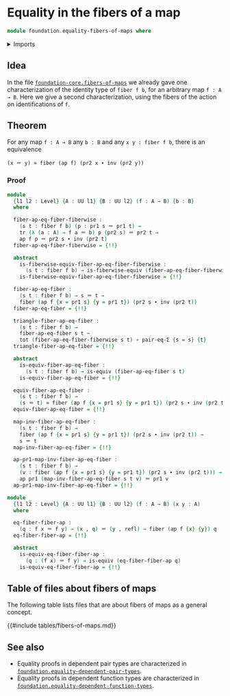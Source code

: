 # Equality in the fibers of a map

```agda
module foundation.equality-fibers-of-maps where
```

<details><summary>Imports</summary>

```agda
open import foundation.action-on-identifications-functions
open import foundation.dependent-pair-types
open import foundation.identity-types
open import foundation.transport-along-identifications
open import foundation.universe-levels

open import foundation-core.equality-dependent-pair-types
open import foundation-core.equivalences
open import foundation-core.families-of-equivalences
open import foundation-core.fibers-of-maps
open import foundation-core.function-types
open import foundation-core.functoriality-dependent-pair-types
open import foundation-core.homotopies
```

</details>

## Idea

In the file
[`foundation-core.fibers-of-maps`](foundation-core.fibers-of-maps.md) we already
gave one characterization of the identity type of `fiber f b`, for an arbitrary
map `f : A → B`. Here we give a second characterization, using the fibers of the
action on identifications of `f`.

## Theorem

For any map `f : A → B` any `b : B` and any `x y : fiber f b`, there is an
equivalence

```text
(x ＝ y) ≃ fiber (ap f) (pr2 x ∙ inv (pr2 y))
```

### Proof

```agda
module _
  {l1 l2 : Level} {A : UU l1} {B : UU l2} (f : A → B) {b : B}
  where

  fiber-ap-eq-fiber-fiberwise :
    (s t : fiber f b) (p : pr1 s ＝ pr1 t) →
    tr (λ (a : A) → f a ＝ b) p (pr2 s) ＝ pr2 t →
    ap f p ＝ pr2 s ∙ inv (pr2 t)
  fiber-ap-eq-fiber-fiberwise = {!!}

  abstract
    is-fiberwise-equiv-fiber-ap-eq-fiber-fiberwise :
      (s t : fiber f b) → is-fiberwise-equiv (fiber-ap-eq-fiber-fiberwise s t)
    is-fiberwise-equiv-fiber-ap-eq-fiber-fiberwise = {!!}

  fiber-ap-eq-fiber :
    (s t : fiber f b) → s ＝ t →
    fiber (ap f {x = pr1 s} {y = pr1 t}) (pr2 s ∙ inv (pr2 t))
  fiber-ap-eq-fiber = {!!}

  triangle-fiber-ap-eq-fiber :
    (s t : fiber f b) →
    fiber-ap-eq-fiber s t ~
    tot (fiber-ap-eq-fiber-fiberwise s t) ∘ pair-eq-Σ {s = s} {t}
  triangle-fiber-ap-eq-fiber = {!!}

  abstract
    is-equiv-fiber-ap-eq-fiber :
      (s t : fiber f b) → is-equiv (fiber-ap-eq-fiber s t)
    is-equiv-fiber-ap-eq-fiber = {!!}

  equiv-fiber-ap-eq-fiber :
    (s t : fiber f b) →
    (s ＝ t) ≃ fiber (ap f {x = pr1 s} {y = pr1 t}) (pr2 s ∙ inv (pr2 t))
  equiv-fiber-ap-eq-fiber = {!!}

  map-inv-fiber-ap-eq-fiber :
    (s t : fiber f b) →
    fiber (ap f {x = pr1 s} {y = pr1 t}) (pr2 s ∙ inv (pr2 t)) →
    s ＝ t
  map-inv-fiber-ap-eq-fiber = {!!}

  ap-pr1-map-inv-fiber-ap-eq-fiber :
    (s t : fiber f b) →
    (v : fiber (ap f {x = pr1 s} {y = pr1 t}) (pr2 s ∙ inv (pr2 t))) →
    ap pr1 (map-inv-fiber-ap-eq-fiber s t v) ＝ pr1 v
  ap-pr1-map-inv-fiber-ap-eq-fiber = {!!}

module _
  {l1 l2 : Level} {A : UU l1} {B : UU l2} (f : A → B) (x y : A)
  where

  eq-fiber-fiber-ap :
    (q : f x ＝ f y) → (x , q) ＝ (y , refl) → fiber (ap f {x} {y}) q
  eq-fiber-fiber-ap = {!!}

  abstract
    is-equiv-eq-fiber-fiber-ap :
      (q : (f x) ＝ f y) → is-equiv (eq-fiber-fiber-ap q)
    is-equiv-eq-fiber-fiber-ap = {!!}
```

## Table of files about fibers of maps

The following table lists files that are about fibers of maps as a general
concept.

{{#include tables/fibers-of-maps.md}}

## See also

- Equality proofs in dependent pair types are characterized in
  [`foundation.equality-dependent-pair-types`](foundation.equality-dependent-pair-types.md).
- Equality proofs in dependent function types are characterized in
  [`foundation.equality-dependent-function-types`](foundation.equality-dependent-function-types.md).
